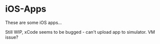 iOS-Apps
========

These are some iOS apps...

Still WIP, xCode seems to be bugged - can't upload app to simulator. VM issue?

